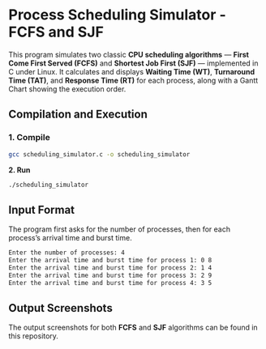 # Process Scheduling Simulator - FCFS and SJF 

This program simulates two classic **CPU scheduling algorithms** — **First Come First Served (FCFS)** and **Shortest Job First (SJF)** — implemented in C under Linux. It calculates and displays **Waiting Time (WT)**, **Turnaround Time (TAT)**, and **Response Time (RT)** for each process, along with a Gantt Chart showing the execution order. 

## Compilation and Execution 
### **1. Compile**
```bash
gcc scheduling_simulator.c -o scheduling_simulator
```
**2. Run**
```bash
./scheduling_simulator
```

## Input Format 
The program first asks for the number of processes, then for each process’s arrival time and burst time.
```bash
Enter the number of processes: 4
Enter the arrival time and burst time for process 1: 0 8
Enter the arrival time and burst time for process 2: 1 4
Enter the arrival time and burst time for process 3: 2 9
Enter the arrival time and burst time for process 4: 3 5
```

## Output Screenshots
The output screenshots for both **FCFS** and **SJF** algorithms can be found in this repository.
